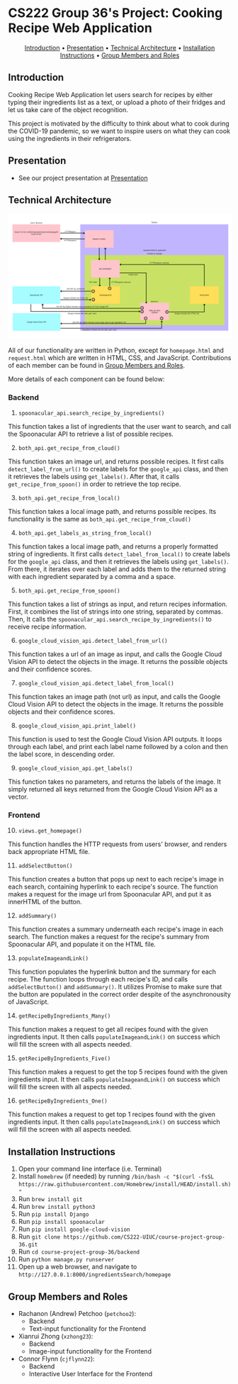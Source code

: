 # CS222 Group 36's Project: Cooking Recipe Web Application

<p align="center">
  <a href="#introduction">Introduction</a> •
  <a href="#presentation">Presentation</a> •
  <a href="#technical-architecture">Technical Architecture</a> •
  <a href="#installation-instructions">Installation Instructions</a> •
  <a href="#group-members-and-roles">Group Members and Roles</a>
</p>

## Introduction
Cooking Recipe Web Application let users search for recipes by either typing their ingredients list as a text, or upload a photo of their fridges and let us take care of the object recognition.

This project is motivated by the difficulty to think about what to cook during the COVID-19 pandemic, so we want to inspire users on what they can cook using the ingredients in their refrigerators. 

## Presentation

- See our project presentation at [Presentation](https://mediaspace.illinois.edu/media/t/1_jt1osqqr)

## Technical Architecture
<p align="center">
  <img src="Architecture.png" width="1000"/>
</p>

All of our functionality are written in Python, except for `homepage.html` and `request.html` which are written in HTML, CSS, and JavaScript. Contributions of each member can be found in <a href="#group-members-and-roles">Group Members and Roles</a>.

More details of each component can be found below:

### Backend
1. `spoonacular_api.search_recipe_by_ingredients()`

This function takes a list of ingredients that the user want to search, and call the Spoonacular API to retrieve a list of possible recipes.

2. `both_api.get_recipe_from_cloud()`

This function takes an image url, and returns possible recipes. It first calls `detect_label_from_url()` to create labels for the `google_api` class, and then it retrieves the labels using `get_labels()`. After that, it calls `get_recipe_from_spoon()` in order to retrieve the top recipe.

3. `both_api.get_recipe_from_local()`
 
This function takes a local image path, and returns possible recipes. Its functionality is the same as `both_api.get_recipe_from_cloud()`

4. `both_api.get_labels_as_string_from_local()`

This function takes a local image path, and returns a properly formatted string of ingredients. It first calls `detect_label_from_local()` to create labels for the `google_api` class, and then it retrieves the labels using `get_labels()`. From there, it iterates over each label and adds them to the returned string with each ingredient separated by a comma and a space.

5. `both_api.get_recipe_from_spoon()`

This function takes a list of strings as input, and return recipes information. First, it combines the list of strings into one string, separated by commas. Then, It calls the `spoonacular_api.search_recipe_by_ingredients()` to receive recipe information.

6. `google_cloud_vision_api.detect_label_from_url()`

This function takes a url of an image as input, and calls the Google Cloud Vision API to detect the objects in the image. It returns the possible objects and their confidence scores.

7. `google_cloud_vision_api.detect_label_from_local()`

This function takes an image path (not url) as input, and calls the Google Cloud Vision API to detect the objects in the image. It returns the possible objects and their confidence scores.

8. `google_cloud_vision_api.print_label()`

This function is used to test the Google Cloud Vision API outputs. It loops through each label, and print each label name followed by a colon and then the label score, in descending order.

9. `google_cloud_vision_api.get_labels()`

This function takes no parameters, and returns the labels of the image. It simply returned all keys returned from the Google Cloud Vision API as a vector.

### Frontend
10. `views.get_homepage()`

This function handles the HTTP requests from users' browser, and renders back appropriate HTML file.

11. `addSelectButton()`

This function creates a button that pops up next to each recipe's image in each search, containing hyperlink to each recipe's source. The function makes a request for the image url from Spoonacular API, and put it as innerHTML of the button.

12. `addSummary()`

This function creates a summary underneath each recipe's image in each search. The function makes a request for the recipe's summary from Spoonacular API, and populate it on the HTML file.

13. `populateImageandLink()`

This function populates the hyperlink button and the summary for each recipe. The function loops through each recipe's ID, and calls `addSelectButton()` and `addSummary()`. It utilizes Promise to make sure that the button are populated in the correct order despite of the asynchronousity of JavaScript.

14. `getRecipeByIngredients_Many()`

This function makes a request to get all recipes found with the given ingredients input. It then calls `populateImageandLink()` on success which will fill the screen with all aspects needed.

15. `getRecipeByIngredients_Five()`

This function makes a request to get the top 5 recipes found with the given ingredients input. It then calls `populateImageandLink()` on success which will fill the screen with all aspects needed.

16. `getRecipeByIngredients_One()`

This function makes a request to get top 1 recipes found with the given ingredients input. It then calls `populateImageandLink()` on success which will fill the screen with all aspects needed.

## Installation Instructions
1. Open your command line interface (i.e. Terminal)
2. Install `homebrew` (if needed) by running `/bin/bash -c "$(curl -fsSL https://raw.githubusercontent.com/Homebrew/install/HEAD/install.sh)"`
3. Run `brew install git`
4. Run `brew install python3`
5. Run `pip install Django`
6. Run `pip install spoonacular`
7. Run `pip install google-cloud-vision`
8. Run `git clone https://github.com/CS222-UIUC/course-project-group-36.git`
9. Run `cd course-project-group-36/backend`
10. Run `python manage.py runserver`
11. Open up a web browser, and navigate to `http://127.0.0.1:8000/ingredientsSearch/homepage`

## Group Members and Roles
- Rachanon (Andrew) Petchoo (`petchoo2`): 
  - Backend
  - Text-input functionality for the Frontend
- Xianrui Zhong (`xzhong23`): 
  - Backend
  - Image-input functionality for the Frontend 
- Connor Flynn (`cjflynn22`): 
  - Backend
  - Interactive User Interface for the Frontend
